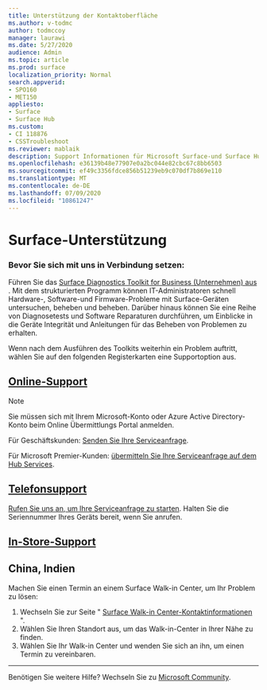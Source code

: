 ```yaml
---
title: Unterstützung der Kontaktoberfläche
ms.author: v-todmc
author: todmccoy
manager: laurawi
ms.date: 5/27/2020
audience: Admin
ms.topic: article
ms.prod: surface
localization_priority: Normal
search.appverid:
- SPO160
- MET150
appliesto:
- Surface
- Surface Hub
ms.custom:
- CI 118876
- CSSTroubleshoot
ms.reviewer: mablaik
description: Support Informationen für Microsoft Surface-und Surface Hub-Produkte.
ms.openlocfilehash: e36139b48e77907e0a2bc044e82cbc67c8bb6503
ms.sourcegitcommit: ef49c3356fdce856b51239eb9c070df7b869e110
ms.translationtype: MT
ms.contentlocale: de-DE
ms.lasthandoff: 07/09/2020
ms.locfileid: "10861247"
---
```

# Surface-Unterstützung

### Bevor Sie sich mit uns in Verbindung setzen:  

Führen Sie das [Surface Diagnostics Toolkit for Business (Unternehmen) aus](https://docs.microsoft.com/surface/surface-diagnostic-toolkit-business) . Mit dem strukturierten Programm können IT-Administratoren schnell Hardware-, Software-und Firmware-Probleme mit Surface-Geräten untersuchen, beheben und beheben. Darüber hinaus können Sie eine Reihe von Diagnosetests und Software Reparaturen durchführen, um Einblicke in die Geräte Integrität und Anleitungen für das Beheben von Problemen zu erhalten. 

Wenn nach dem Ausführen des Toolkits weiterhin ein Problem auftritt, wählen Sie auf den folgenden Registerkarten eine Supportoption aus.

## [Online-Support](#tab/online)

> [!NOTE]
> Sie müssen sich mit Ihrem Microsoft-Konto oder Azure Active Directory-Konto beim Online Übermittlungs Portal anmelden.  

Für Geschäftskunden: [Senden Sie Ihre Serviceanfrage](https://support.microsoft.com/supportforbusiness/productselection?sapid=d383b26c-f150-6220-8f1b-e8aa325d9727). 

Für Microsoft Premier-Kunden: [übermitteln Sie Ihre Serviceanfrage auf dem Hub Services](https://serviceshub.microsoft.com/support/contactsupport). 

 
## [Telefonsupport](#tab/phone)

[Rufen Sie uns an, um Ihre Serviceanfrage zu starten](https://support.microsoft.com/help/4051701/global-customer-service-phone-numbers). Halten Sie die Seriennummer Ihres Geräts bereit, wenn Sie anrufen. 

## [In-Store-Support](#tab/instore)

## China, Indien

Machen Sie einen Termin an einem Surface Walk-in Center, um Ihr Problem zu lösen:

1. Wechseln Sie zur Seite " [Surface Walk-in Center-Kontaktinformationen](https://support.microsoft.com/help/4498593/find-surface-walk-in-center-contact-information) ". 
2. Wählen Sie Ihren Standort aus, um das Walk-in-Center in Ihrer Nähe zu finden.  
3. Wählen Sie Ihr Walk-in Center und wenden Sie sich an ihn, um einen Termin zu vereinbaren.


---

Benötigen Sie weitere Hilfe? Wechseln Sie zu [Microsoft Community](https://answers.microsoft.com/).
